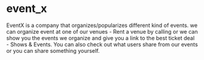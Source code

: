 # event_x

EventX is a company that organizes/popularizes different kind of events.
                    we can organize event at one of our venues - Rent a venue by calling
                    or we can show you the events we organize and give you a link to the best ticket deal  - Shows & Events.
                    You can also check out what users share from our events or you can share something yourself.
                       
